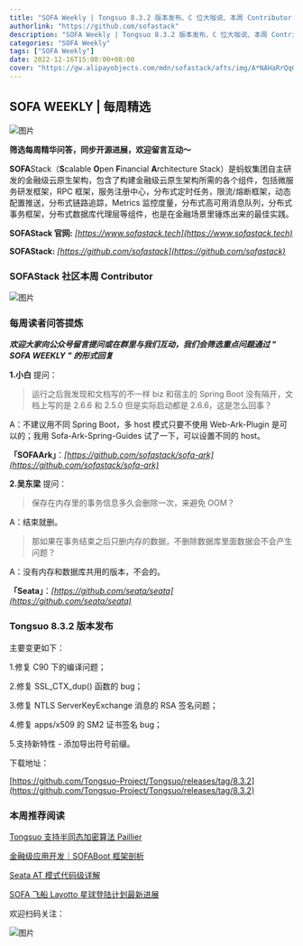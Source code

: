 ```yaml
---
title: "SOFA Weekly | Tongsuo 8.3.2 版本发布、C 位大咖说、本周 Contributor & QA"
authorlink: "https://github.com/sofastack"
description: "SOFA Weekly | Tongsuo 8.3.2 版本发布、C 位大咖说、本周 Contributor & QA"
categories: "SOFA Weekly"
tags: ["SOFA Weekly"]
date: 2022-12-16T15:00:00+08:00
cover: "https://gw.alipayobjects.com/mdn/sofastack/afts/img/A*NAHaRrQqGzAAAAAAAAAAAAAAARQnAQ"
---
```


## SOFA WEEKLY | 每周精选

![图片](https://p3-juejin.byteimg.com/tos-cn-i-k3u1fbpfcp/1e08fca65f7643c783d33f590bb41d5a~tplv-k3u1fbpfcp-zoom-1.image)

**筛选每周精华问答，同步开源进展，欢迎留言互动～**

**SOFA**Stack（**S**calable **O**pen **F**inancial **A**rchitecture Stack）是蚂蚁集团自主研发的金融级云原生架构，包含了构建金融级云原生架构所需的各个组件，包括微服务研发框架，RPC 框架，服务注册中心，分布式定时任务，限流/熔断框架，动态配置推送，分布式链路追踪，Metrics 监控度量，分布式高可用消息队列，分布式事务框架，分布式数据库代理层等组件，也是在金融场景里锤炼出来的最佳实践。

**SOFAStack 官网:** *[https://www.sofastack.tech](https://www.sofastack.tech)*

**SOFAStack:** *[https://github.com/sofastack](https://github.com/sofastack)*

### SOFAStack 社区本周 Contributor

![图片](https://mdn.alipayobjects.com/huamei_soxoym/afts/img/A*MU1NSaXM4cYAAAAAAAAAAAAADrGAAQ/original      )

### 每周读者问答提炼

***欢迎大家向公众号留言提问或在群里与我们互动，我们会筛选重点问题通过 " SOFA WEEKLY " 的形式回复***

**1.小白** 提问：

>运行之后我发现和文档写的不一样 biz 和宿主的 Spring Boot 没有隔开，文档上写的是 2.6.6 和 2.5.0 但是实际启动都是 2.6.6，这是怎么回事？

A：不建议用不同 Spring Boot，多 host 模式只要不使用 Web-Ark-Plugin 是可以的；我用 Sofa-Ark-Spring-Guides 试了一下，可以设置不同的 host。

**「SOFAArk」**：*[https://github.com/sofastack/sofa-ark](https://github.com/sofastack/sofa-ark)*

**2.吴东梁** 提问：

>保存在内存里的事务信息多久会删除一次，来避免 OOM？

A：结束就删。

>那如果在事务结束之后只删内存的数据，不删除数据库里面数据会不会产生问题？

A：没有内存和数据库共用的版本，不会的。

**「Seata」**：*[https://github.com/seata/seata](https://github.com/seata/seata)*

### Tongsuo 8.3.2 版本发布

主要变更如下：

1.修复 C90 下的编译问题；

2.修复 SSL_CTX_dup() 函数的 bug；

3.修复 NTLS ServerKeyExchange 消息的 RSA 签名问题；

4.修复 apps/x509 的 SM2 证书签名 bug；

5.支持新特性 - 添加导出符号前缀。

下载地址：

[https://github.com/Tongsuo-Project/Tongsuo/releases/tag/8.3.2](https://github.com/Tongsuo-Project/Tongsuo/releases/tag/8.3.2)

### 本周推荐阅读

[Tongsuo 支持半同态加密算法 Paillier](https://mp.weixin.qq.com/s?__biz=MzUzMzU5Mjc1Nw==&mid=2247517315&idx=1&sn=646e8effa2756e228c196a6f01b3d964&chksm=faa36b59cdd4e24f4719f804af649640040fd7b6c845bc021bff8c58e3de0e5e635674a17b81&scene=21)

[金融级应用开发｜SOFABoot 框架剖析](https://mp.weixin.qq.com/s?__biz=MzUzMzU5Mjc1Nw==&mid=2247505461&idx=1&sn=198480c36943e1b904ab88291b539057&chksm=faa339efcdd4b0f91810d2c2dc2a9536f5378973a67d03e98f5b6a813771d46bd9cb145ed4d1&scene=21)

[Seata AT 模式代码级详解](https://mp.weixin.qq.com/s?__biz=MzUzMzU5Mjc1Nw==&mid=2247516247&idx=1&sn=f57bb355cef6b823a32cd8b30c0b53ee&chksm=faa36f8dcdd4e69b91a9231330f82af5558de9349425b97e2e88e6fb3f8b33845d93af156fb1&scene=21)

[SOFA 飞船 Layotto 星球登陆计划最新进展](https://mp.weixin.qq.com/s?__biz=MzUzMzU5Mjc1Nw==&mid=2247517277&idx=1&sn=b455dd163575bab9c4ca457bdd266290&chksm=faa36b87cdd4e291103881503bcc130b9ec6dc651b3fd3c9813aaa0d77377d867ee8d870ccb8&scene=21)

欢迎扫码关注：

![图片](https://p3-juejin.byteimg.com/tos-cn-i-k3u1fbpfcp/e19d0a6d7f734ad6a585cde82ae4f3bf~tplv-k3u1fbpfcp-zoom-1.image)

